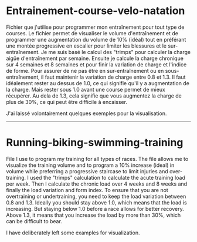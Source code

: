 # Entrainement-course-velo-natation
Fichier que j'utilise pour programmer mon entraînement pour tout type de courses. Le fichier permet de visualiser le volume d'entraînement et de programmer une augmentation du volume de 10% (idéal) tout en préférant une montée progressive en escalier pour limiter les blessures et le sur-entraînement.
Je me suis basé le calcul des "trimps" pour calculer la charge aigüe d'entraînement par semaine. Ensuite je calcule la charge chronique sur 4 semaines et 8 semaines et pour finir la variation de charge et l'indice de forme. Pour assurer de ne pas être en sur-entraînement ou en sous-entraînement, il faut maintenir la variation de charge entre 0.8 et 1.3. Il faut idéalement rester au dessus de 1.0, ce qui signifie qu'il y a augmentation de la charge. Mais rester sous 1.0 avant une course permet de mieux récupérer. Au dela de 1.3, cela signifie que vous augmentez la charge de plus de 30%, ce qui peut être difficile à encaisser.

J'ai laissé volontairement quelques exemples pour la visualisation. 

---

# Running-biking-swimming-training
File I use to program my training for all types of races. The file allows me to visualize the training volume and to program a 10% increase (ideal) in volume while preferring a progressive staircase to limit injuries and over-training.
I used the "trimps" calculation to calculate the acute training load per week. Then I calculate the chronic load over 4 weeks and 8 weeks and finally the load variation and form index. To ensure that you are not overtraining or undertraining, you need to keep the load variation between 0.8 and 1.3. Ideally you should stay above 1.0, which means that the load is increasing. But staying below 1.0 before a race allows for better recovery. Above 1.3, it means that you increase the load by more than 30%, which can be difficult to bear.

I have deliberately left some examples for visualization. 
